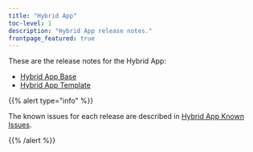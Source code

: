 ```yaml
---
title: "Hybrid App"
toc-level: 1
description: "Hybrid App release notes."
frontpage_featured: true
---
```


These are the release notes for the Hybrid App:

* [Hybrid App Base](hybrid-app-base)
* [Hybrid App Template](hybrid-app-template)

{{% alert type="info" %}}

The known issues for each release are described in [Hybrid App Known Issues](hybrid-app-known-issues).

{{% /alert %}}
